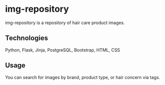 # img-repository

img-repository is a repository of hair care product images. 

## Technologies

Python, Flask, Jinja, PostgreSQL, Bootstrap, HTML, CSS

## Usage

You can search for images by brand, product type, or hair concern via tags.